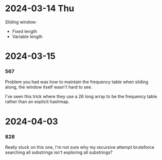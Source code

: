 # 2024-03-14 Thu 

Sliding window:
- Fixed length
- Variable length


# 2024-03-15

### 567
Problem you had was how to maintain the frequency table when sliding along, the window itself wasn't hard to see.

I've seen this trick where they use a 26 long array to be the frequency table rather than an explicit hashmap.


# 2024-04-03

### 828
Really stuck on this one, I'm not sure why my recursive attempt bruteforce searching all substrings isn't exploring all substrings?
